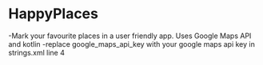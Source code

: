 # HappyPlaces
-Mark your favourite places in a user friendly app. Uses Google Maps API and kotlin 
-replace google_maps_api_key with your google maps api key in strings.xml line 4
